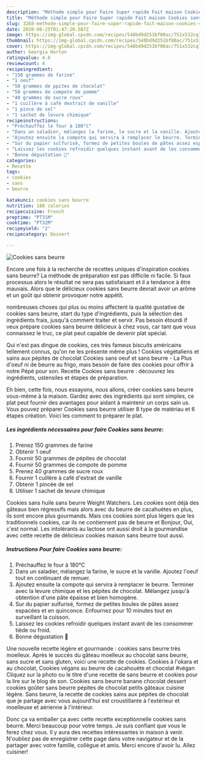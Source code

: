 ```yaml
---
description: "Méthode simple pour Faire Super rapide Fait maison Cookies sans beurre"
title: "Méthode simple pour Faire Super rapide Fait maison Cookies sans beurre"
slug: 3268-methode-simple-pour-faire-super-rapide-fait-maison-cookies-sans-beurre
date: 2020-06-25T01:47:20.587Z
image: https://img-global.cpcdn.com/recipes/548bd9d251bf00ac/751x532cq70/cookies-sans-beurre-photo-principale-de-la-recette.jpg
thumbnail: https://img-global.cpcdn.com/recipes/548bd9d251bf00ac/751x532cq70/cookies-sans-beurre-photo-principale-de-la-recette.jpg
cover: https://img-global.cpcdn.com/recipes/548bd9d251bf00ac/751x532cq70/cookies-sans-beurre-photo-principale-de-la-recette.jpg
author: Georgia Horton
ratingvalue: 4.8
reviewcount: 4
recipeingredient:
- "150 grammes de farine"
- "1 oeuf"
- "50 grammes de ppites de chocolat"
- "50 grammes de compote de pomme"
- "40 grammes de sucre roux"
- "1 cuillère à café dextrait de vanille"
- "1 pince de sel"
- "1 sachet de levure chimique"
recipeinstructions:
- "Préchauffez le four à 180°C"
- "Dans un saladier, mélangez la farine, le sucre et la vanille. Ajoutez l&#39;oeuf tout en continuant de remuer."
- "Ajoutez ensuite la compote qui servira à remplacer le beurre. Terminer avec la levure chimique et les pépites de chocolat. Mélangez jusqu&#39;à obtention d&#39;une pâte épaisse et bien homogène."
- "Sur du papier sulfurisé, formez de petites boules de pâtes assez espacées et en quinconce. Enfournez pour 10 minutes tout en surveillant la cuisson."
- "Laissez les cookies refroidir quelques instant avant de les consommer tiède ou froid."
- "Bonne dégustation 🙂"
categories:
- Recette
tags:
- cookies
- sans
- beurre

katakunci: cookies sans beurre 
nutrition: 188 calories
recipecuisine: French
preptime: "PT31M"
cooktime: "PT32M"
recipeyield: "2"
recipecategory: Dessert

---
```



![Cookies sans beurre](https://img-global.cpcdn.com/recipes/548bd9d251bf00ac/751x532cq70/cookies-sans-beurre-photo-principale-de-la-recette.jpg)

Encore une fois à la recherche de recettes uniques d'inspiration cookies sans beurre? La méthode de préparation est pas difficile ni facile. Si faux processus alors le résultat ne sera pas satisfaisant et il a tendance à être mauvais. Alors que le délicieux cookies sans beurre devrait avoir un arôme et un goût qui obtenir provoquer notre appétit.

nombreuses choses qui plus ou moins affectent la qualité gustative de cookies sans beurre, start du type d'ingrédients, puis la sélection des ingrédients frais, jusqu'à comment traiter et servir. Pas besoin étourdi if veux prépare cookies sans beurre délicieux à chez vous, car tant que vous connaissez le truc, ce plat peut capable de devenir plat spécial.

Qui n&#39;est pas dingue de cookies, ces très fameux biscuits américains tellement connus, qu&#39;on ne les présente même plus ! Cookies végétaliens et sains aux pépites de chocolat Cookies sans oeuf et sans beurre - La Plus d&#39;oeuf ni de beurre au frigo, mais besoin de faire des cookies pour offrir à notre Pépé pour son. Recette Cookies sans beurre : découvrez les ingrédients, ustensiles et étapes de préparation.


Eh bien, cette fois, nous essayons, nous allons, créer cookies sans beurre vous-même à la maison. Gardez avec des ingrédients qui sont simples, ce plat peut fournir des avantages pour aidant à maintenir un corps sain us. Vous pouvez préparer Cookies sans beurre utiliser 8 type de matériau et 6 étapes création. Voici les comment to préparer le plat.

<!--inarticleads1-->

##### Les ingrédients nécessaires pour faire Cookies sans beurre:

1. Prenez 150 grammes de farine
1. Obtenir 1 oeuf
1. Fournir 50 grammes de pépites de chocolat
1. Fournir 50 grammes de compote de pomme
1. Prenez 40 grammes de sucre roux
1. Fournir 1 cuillère à café d&#39;extrait de vanille
1. Obtenir 1 pincée de sel
1. Utiliser 1 sachet de levure chimique


Cookies sans huile sans beurre Weight Watchers. Les cookies sont déjà des gâteaux bien régressifs mais alors avec du beurre de cacahuètes en plus, ils sont encore plus gourmands. Mais ces cookies sont plus légers que les traditionnels cookies, car ils ne contiennent pas de beurre et Bonjour, Oui, c&#39;est normal. Les intolérants au lactose ont aussi droit à la gourmandise avec cette recette de délicieux cookies maison sans beurre tout aussi. 

<!--inarticleads2-->

##### Instructions Pour faire Cookies sans beurre:

1. Préchauffez le four à 180°C
1. Dans un saladier, mélangez la farine, le sucre et la vanille. Ajoutez l&#39;oeuf tout en continuant de remuer.
1. Ajoutez ensuite la compote qui servira à remplacer le beurre. Terminer avec la levure chimique et les pépites de chocolat. Mélangez jusqu&#39;à obtention d&#39;une pâte épaisse et bien homogène.
1. Sur du papier sulfurisé, formez de petites boules de pâtes assez espacées et en quinconce. Enfournez pour 10 minutes tout en surveillant la cuisson.
1. Laissez les cookies refroidir quelques instant avant de les consommer tiède ou froid.
1. Bonne dégustation 🙂


Une nouvelle recette légère et gourmande : cookies sans beurre très moelleux. Après le succès du gâteau moelleux au chocolat sans beurre, sans sucre et sans gluten, voici une recette de cookies. Cookies à l&#39;okara et au chocolat, Cookies végans au beurre de cacahouète et chocolat #végan Cliquez sur la photo ou le titre d&#39;une recette de sans beurre et cookies pour la lire sur le blog de son. Cookies sans beurre banane chocolat dessert cookies goûter sans beurre pépites de chocolat petits gâteaux cuisine légère. Sans beurre, la recette de cookies sains aux pépites de chocolat que je partage avec vous aujourd&#39;hui est croustillante à l&#39;extérieur et moelleuse et aérienne à l&#39;intérieur. 


Donc ça va emballer ça avec cette recette exceptionnelle cookies sans beurre. Merci beaucoup pour votre temps. Je suis confiant que vous le ferez chez vous. Il y aura des recettes  intéressantes in maison à venir. N'oubliez pas de enregistrer cette page dans votre navigateur et de la partager avec votre famille, collègue et amis. Merci encore d'avoir lu. Allez cuisiner!
